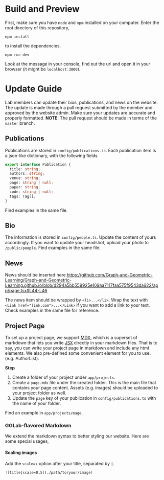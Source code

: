 # Build and Preview
First, make sure you have `node` and `npm` installed on your computer. Enter the root directory of this repository,
```
npm install
```
to install the dependencies.
```
npm run dev
```
Look at the message in your console, find out the url and open it in your browser (it might be `localhost:3000`).

# Update Guide

Lab members can update their bios, publications, and news on the website. The update is made through a pull request submitted by the member and approved by the website admin. Make sure your updates are accurate and properly formatted.
**NOTE**: The pull request should be made in terms of the `master` branch.

## Publications
Publications are stored in `config/publications.ts`. Each publication item is a json-like dictionary, with the following fields

```typescript
export interface Publication {
  title: string;
  authors: string;
  venue: string;
  page: string | null;
  paper: string;
  code: string | null;
  tags: Tag[];
}
```
Find examples in the same file.

## Bio
The information is stored in `config/people.ts`. Update the content of yours accordingly. If you want to update your headshot, upload your photo to `/public/people`. Find examples in the same file.

## News
News should be inserted here
https://github.com/Graph-and-Geometric-Learning/Graph-and-Geometric-Learning.github.io/blob/d294a5bb559925e109aa7117faa575f9543da622/app/page.tsx#L44-L46

The news item should be wrapped by `<li>...</li>`. Wrap the text with `<Link href="link.com">...</Link>` if you want to add a link to your text. Check examples in the same file for reference.


## Project Page
To set up a project page, we support [MDX](https://mdxjs.com/), which is a superset of markdown that lets you write  [JSX](https://react.dev/learn/writing-markup-with-jsx) directly in your markdown files. That is to say, you can write your project page in markdown and include any html elements. We also pre-defined some convenient element for you to use. (e.g. AuthorList).

**Step**
1. Create a folder of your project under `app/projects`.
2. Create a `page.mdx` file under the created folder. This is the main file that contains your page content. Assets (e.g. images) should be uploaded to your project folder as well.
3. Update the `page` key of your publication in `config/publications.ts` with the name of your folder.


Find an example in `app/projects/mage`.

### GGLab-flavored Markdown
We extend the markdown syntax to better styling our website. Here are some special usages,
#### Scaling images
Add the `scale=x` option after your title, separated by `|`.
```
![title|scale=0.5](./path/to/your/image)
```

